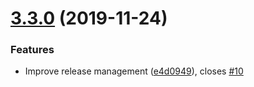 # [3.3.0](https://github.com/underscopeio/react-native-navigation-hooks/compare/v3.2.0...v3.3.0) (2019-11-24)


### Features

* Improve release management ([e4d0949](https://github.com/underscopeio/react-native-navigation-hooks/commit/e4d09497889dfaf9cca99d2a7dd52555ecd2b1ba)), closes [#10](https://github.com/underscopeio/react-native-navigation-hooks/issues/10)
